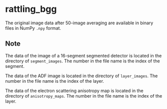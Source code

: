 # rattling_bgg

The original image data after 50-image averaging are available in binary files in NumPy `.npy` format.

## Note

The data of the image of a 16-segment segmented detector is located in the directory of `segment_images`. The number in the file name is the index of the segment.

The data of the ADF image is located in the directory of `layer_images`. The number in the file name is the index of the layer.

The data of the electron scattering anisotropy map is located in the directory of `anisotropy_maps`. The number in the file name is the index of the layer.
